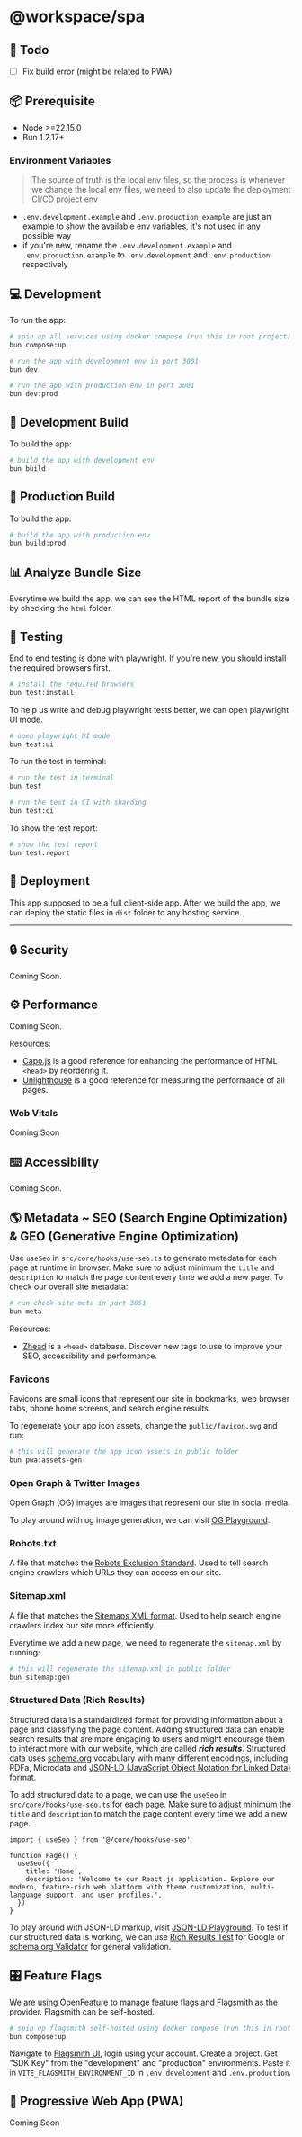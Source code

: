 # @workspace/spa

## 🎯 Todo

- [ ] Fix build error (might be related to PWA)

## 📦 Prerequisite

- Node >=22.15.0
- Bun 1.2.17+

### Environment Variables

> The source of truth is the local env files, so the process is whenever we change the local env files, we need to also update the deployment CI/CD project env

- `.env.development.example` and `.env.production.example` are just an example to show the available env variables, it's not used in any possible way
- if you're new, rename the `.env.development.example` and `.env.production.example` to `.env.development` and `.env.production` respectively

## 💻 Development

To run the app:

```bash
# spin up all services using docker compose (run this in root project)
bun compose:up

# run the app with development env in port 3001
bun dev

# run the app with production env in port 3001
bun dev:prod
```

## 🔨 Development Build

To build the app:

```bash
# build the app with development env
bun build
```

## 🔨 Production Build

To build the app:

```bash
# build the app with production env
bun build:prod
```

## 📊 Analyze Bundle Size

Everytime we build the app, we can see the HTML report of the bundle size by checking the `html` folder.

## 🧪 Testing

End to end testing is done with playwright. If you're new, you should install the required browsers first.

```bash
# install the required browsers
bun test:install
```

To help us write and debug playwright tests better, we can open playwright UI mode.

```bash
# open playwright UI mode
bun test:ui
```

To run the test in terminal:

```bash
# run the test in terminal
bun test

# run the test in CI with sharding
bun test:ci
```

To show the test report:

```bash
# show the test report
bun test:report
```

## 🚀 Deployment

This app supposed to be a full client-side app. After we build the app, we can deploy the static files in `dist` folder to any hosting service.

---

## 🔒 Security

Coming Soon.

## ⚙️ Performance

Coming Soon.

Resources:

- [Capo.js](https://rviscomi.github.io/capo.js/) is a good reference for enhancing the performance of HTML `<head>` by reordering it.
- [Unlighthouse](https://unlighthouse.dev/) is a good reference for measuring the performance of all pages.

### Web Vitals

Coming Soon

## ⌨️ Accessibility

Coming Soon.

## 🌎 Metadata ~ SEO (Search Engine Optimization) & GEO (Generative Engine Optimization)

Use `useSeo` in `src/core/hooks/use-seo.ts` to generate metadata for each page at runtime in browser. Make sure to adjust minimum the `title` and `description` to match the page content every time we add a new page. To check our overall site metadata:

```bash
# run check-site-meta in port 3051
bun meta
```

Resources:

- [Zhead](https://zhead.dev/) is a `<head>` database. Discover new tags to use to improve your SEO, accessibility and performance.

### Favicons

Favicons are small icons that represent our site in bookmarks, web browser tabs, phone home screens, and search engine results.

To regenerate your app icon assets, change the `public/favicon.svg` and run:

```bash
# this will generate the app icon assets in public folder
bun pwa:assets-gen
```

### Open Graph & Twitter Images

Open Graph (OG) images are images that represent our site in social media.

To play around with og image generation, we can visit [OG Playground](https://og-playground.vercel.app/).

### Robots.txt

A file that matches the [Robots Exclusion Standard](https://en.wikipedia.org/wiki/Robots.txt#Standard). Used to tell search engine crawlers which URLs they can access on our site.

### Sitemap.xml

A file that matches the [Sitemaps XML format](https://www.sitemaps.org/protocol.html). Used to help search engine crawlers index our site more efficiently.

Everytime we add a new page, we need to regenerate the `sitemap.xml` by running:

```bash
# this will regenerate the sitemap.xml in public folder
bun sitemap:gen
```

### Structured Data (Rich Results)

Structured data is a standardized format for providing information about a page and classifying the page content. Adding structured data can enable search results that are more engaging to users and might encourage them to interact more with our website, which are called **_rich results_**. Structured data uses [schema.org](https://schema.org/) vocabulary with many different encodings, including RDFa, Microdata and [JSON-LD (JavaScript Object Notation for Linked Data)](https://json-ld.org/) format.

To add structured data to a page, we can use the `useSeo` in `src/core/hooks/use-seo.ts` for each page. Make sure to adjust minimum the `title` and `description` to match the page content every time we add a new page.

```tsx
import { useSeo } from '@/core/hooks/use-seo'

function Page() {
  useSeo({
    title: 'Home',
    description: 'Welcome to our React.js application. Explore our modern, feature-rich web platform with theme customization, multi-language support, and user profiles.',
  })
}
```

To play around with JSON-LD markup, visit [JSON-LD Playground](https://json-ld.org/playground/). To test if our structured data is working, we can use [Rich Results Test](https://search.google.com/test/rich-results) for Google or [schema.org Validator](https://validator.schema.org/) for general validation.

## 🎛️ Feature Flags

We are using [OpenFeature](https://openfeature.dev/) to manage feature flags and [Flagsmith](https://flagsmith.com/) as the provider. Flagsmith can be self-hosted.

```bash
# spin up flagsmith self-hosted using docker compose (run this in root project)
bun compose:up
```

Navigate to [Flagsmith UI](http://localhost:8000/), login using your account. Create a project. Get "SDK Key" from the "development" and "production" environments. Paste it in `VITE_FLAGSMITH_ENVIRONMENT_ID` in `.env.development` and `.env.production`.

## 📱 Progressive Web App (PWA)

Coming Soon
